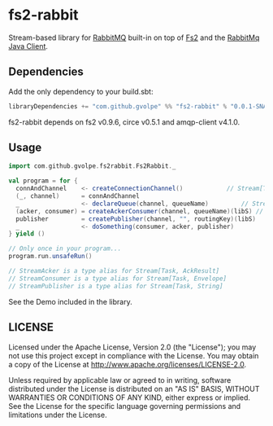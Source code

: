 fs2-rabbit
==========

Stream-based library for [RabbitMQ](https://www.rabbitmq.com/) built-in on top of [Fs2](https://github.com/functional-streams-for-scala/fs2) and the [RabbitMq Java Client](https://github.com/rabbitmq/rabbitmq-java-client).

## Dependencies

Add the only dependency to your build.sbt:

```scala
libraryDependencies += "com.github.gvolpe" %% "fs2-rabbit" % "0.0.1-SNAPSHOT"
```

fs2-rabbit depends on fs2 v0.9.6, circe v0.5.1 and amqp-client v4.1.0.

## Usage

```scala
import com.github.gvolpe.fs2rabbit.Fs2Rabbit._

val program = for {
  connAndChannel    <- createConnectionChannel() 			// Stream[Task, (Connection, Channel)]
  (_, channel)      = connAndChannel
  _                 <- declareQueue(channel, queueName) 		// Stream[Task, Queue.DeclareOk]
  (acker, consumer) = createAckerConsumer(channel, queueName)(libS)	// (StreamAcker, StreamConsumer)
  publisher         = createPublisher(channel, "", routingKey)(libS)	// StreamPublisher
  _                 <- doSomething(consumer, acker, publisher)
} yield ()

// Only once in your program...
program.run.unsafeRun()

// StreamAcker is a type alias for Stream[Task, AckResult]
// StreamConsumer is a type alias for Stream[Task, Envelope]
// StreamPublisher is a type alias for Stream[Task, String]

```

See the Demo included in the library.

## LICENSE

Licensed under the Apache License, Version 2.0 (the "License"); you may not use this project except in compliance with
the License. You may obtain a copy of the License at http://www.apache.org/licenses/LICENSE-2.0.

Unless required by applicable law or agreed to in writing, software distributed under the License is distributed on an
"AS IS" BASIS, WITHOUT WARRANTIES OR CONDITIONS OF ANY KIND, either express or implied. See the License for the specific
language governing permissions and limitations under the License.
